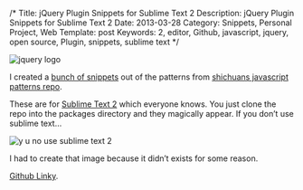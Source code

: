 /*
Title: jQuery Plugin Snippets for Sublime Text 2
Description: jQuery Plugin Snippets for Sublime Text 2
Date: 2013-03-28
Category: Snippets, Personal Project, Web
Template: post
Keywords: 2, editor, Github, javascript, jquery, open source, Plugin, snippets, sublime text
*/

<div class="center">
  <img src="http://ohdoylerules.com/content/images/jquery.png" alt="jquery logo">
</div>

I created a [bunch of snippets](https://github.com/james2doyle/jquery-plugin-snippets "james2doyle/jquery-plugin-snippets") out of the patterns from [shichuans javascript patterns repo](https://github.com/shichuan/javascript-patterns/tree/master/jquery-plugin-patterns "shichuan javascript patterns").

These are for [Sublime Text 2](http://www.sublimetext.com/ "sublime text site") which everyone knows. You just clone the repo into the packages directory and they magically appear. If you don’t use sublime text…

<div class="center">
  <img src="http://ohdoylerules.com/content/images/yunost2.jpg" alt="y u no use sublime text 2">
</div>

I had to create that image because it didn’t exists for some reason.

[Github Linky](https://github.com/james2doyle/jquery-plugin-snippets "james2doyle/jquery-plugin-snippets").
